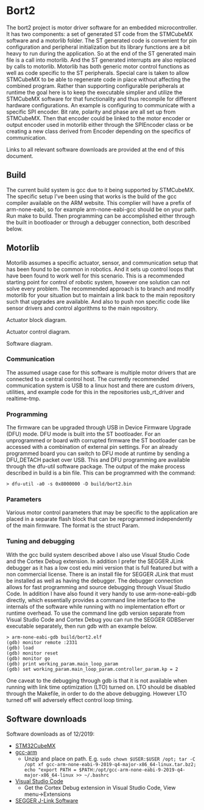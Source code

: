 # Bort2
The bort2 project is motor driver software for an embedded microcontroller. It has two components: a set of generated ST code from the STMCubeMX software and a motorlib folder. The ST generated code is convenient for pin configuration and peripheral initialization but its library functions are a bit heavy to run during the application. So at the end of the ST generated main file is a call into motorlib. And the ST generated interrupts are also replaced by calls to motorlib. Motorlib has both generic motor control functions as well as code specific to the ST peripherals. Special care is taken to allow STMCubeMX to be able to regenerate code in place without affecting the combined program. Rather than supporting configurable peripherals at runtime the goal here is to keep the executable simplier and utilize the STMCubeMX software for that functionality and thus recompile for different hardware configurations. An example is configuring to communicate with a specific SPI encoder. Bit rate, polarity and phase are all set up from STMCubeMX. Then that encoder could be linked to the motor encoder or output encoder used in motorlib either through the SPIEncoder class or be creating a new class derived from Encoder depending on the specifics of communication. 

Links to all relevant software downloads are provided at the end of this document.

## Build
The current build system is gcc due to it being supported by STMCubeMX. The specific setup I've been using that works is the build of the gcc compiler available on the ARM website. This complier will have a prefix of arm-none-eabi, so for example arm-none-eabi-gcc should be on your path. Run make to build. Then programming can be accomplished either through the built in bootloader or through a debugger connection, both described below.

## Motorlib
Motorlib assumes a specific actuator, sensor, and communication setup that has been found to be common in robotics. And it sets up control loops that have been found to work well for this scenario. This is a recommended starting point for control of robotic system, however one solution can not solve every problem. The recommended approach is to branch and modify motorlib for your situation but to maintain a link back to the main repository such that upgrades are available. And also to push non specific code like sensor drivers and control algorithms to the main repository.

Actuator block diagram.

Actuator control diagram.

Software diagram.

### Communication
The assumed usage case for this software is multiple motor drivers that are connected to a central control host. The currently recommended communication system is USB to a linux host and there are custom drivers, utilities, and example code for this in the repositories usb_rt_driver and realtime-tmp.

### Programming
The firmware can be upgraded through USB in Device Firmware Upgrade (DFU) mode. DFU mode is built into the ST bootloader. For an unprogrammed or board with corrupted firmware the ST bootloader can be accessed with a combination of external pin settings. For an already programmed board you can switch to DFU mode at runtime by sending a DFU_DETACH packet over USB. This and DFU programming are available through the dfu-util software package. The output of the make process described in build is a bin file. This can be programmed with the command:
```console
> dfu-util -a0 -s 0x8000000 -D build/bort2.bin
```

### Parameters
Various motor control parameters that may be specific to the application are placed in a separate flash block that can be reprogrammed independently of the main firmware. The format is the struct Param.

### Tuning and debugging
With the gcc build system described above I also use Visual Studio Code and the Cortex Debug extension. In addition I prefer the SEGGER JLink debugger as it has a low cost edu mini version that is full featured but with a non commercial license. There is an install file for SEGGER JLink that must be installed as well as having the debugger. The debugger connection allows for fast programming and source debugging through Visual Studio Code. In addition I have also found it very handy to use arm-none-eabi-gdb directly, which essentially provides a command line interface to the internals of the software while running with no implementation effort or runtime overhead. To use the command line gdb version separate from Visual Studio Code and Cortex Debug you can run the SEGGER GDBServer executable separately, then run gdb with an example below.
```console
> arm-none-eabi-gdb build/bort2.elf
(gdb) monitor remote :2331
(gdb) load
(gdb) monitor reset
(gdb) monitor go
(gdb) print working_param.main_loop_param
(gdb) set working_param.main_loop_param.controller_param.kp = 2
```
One caveat to the debugging through gdb is that it is not available when running with link time optimization (LTO) turned on. LTO should be disabled through the Makefile, in order to do the above debugging. However LTO turned off will adversely effect control loop timing.


## Software downloads
Software downloads as of 12/2019:
- [STM32CubeMX](https://www.st.com/en/development-tools/stm32cubemx.html)
- [gcc-arm](https://developer.arm.com/tools-and-software/open-source-software/developer-tools/gnu-toolchain/gnu-rm/downloads)
  - Unzip and place on path. E.g. `sudo chown $USER:$USER /opt; tar -C /opt xf gcc-arm-none-eabi-9-2019-q4-major-x86_64-linux.tar.bz2; echo "export PATH = $PATH:/opt/gcc-arm-none-eabi-9-2019-q4-major-x86_64-linux >> ~/.bashrc`
- [Visual Studio Code](https://code.visualstudio.com/download)
  - Get the Cortex Debug extension in Visual Studio Code, View menu&rarr;Extensions
- [SEGGER J-Link Software](https://www.segger.com/downloads/jlink/#J-LinkSoftwareAndDocumentationPack)